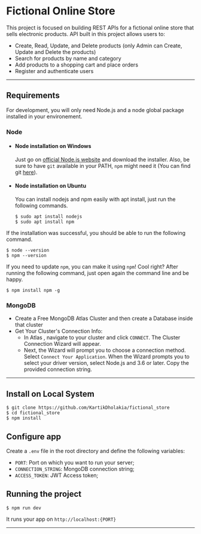 # Fictional Online Store

This project is focused on building REST APIs for a fictional online store that sells electronic products. API built in this project allows users to:

- Create, Read, Update, and Delete products (only Admin can Create, Update and Delete the products)
- Search for products by name and category
- Add products to a shopping cart and place orders
- Register and authenticate users

---
## Requirements

For development, you will only need Node.js and a node global package installed in your environement.

### Node
- #### Node installation on Windows

  Just go on [official Node.js website](https://nodejs.org/) and download the installer.
Also, be sure to have `git` available in your PATH, `npm` might need it (You can find git [here](https://git-scm.com/)).

- #### Node installation on Ubuntu

  You can install nodejs and npm easily with apt install, just run the following commands.

      $ sudo apt install nodejs
      $ sudo apt install npm

If the installation was successful, you should be able to run the following command.

    $ node --version
    $ npm --version

If you need to update `npm`, you can make it using `npm`! Cool right? After running the following command, just open again the command line and be happy.

    $ npm install npm -g

### MongoDB
- Create a Free MongoDB Atlas Cluster and then create a Database inside that cluster
- Get Your Cluster's Connection Info: 
  - In 
Atlas
, navigate to your cluster and click `CONNECT`. The Cluster Connection Wizard will appear.
  - Next, the Wizard will prompt you to choose a connection method. Select `Connect Your Application`. When the Wizard prompts you to select your driver version, select Node.js and 3.6 or later. Copy the provided connection string.



---

## Install on Local System

	$ git clone https://github.com/KartikDholakia/fictional_store
    $ cd fictional_store
    $ npm install

## Configure app

Create a `.env` file in the root directory and define the following variables:

- `PORT`: Port on which you want to run your server;
- `CONNECTION_STRING`: MongoDB connection string;
- `ACCESS_TOKEN`: JWT Access token;

## Running the project

    $ npm run dev

It runs your app on `http://localhost:{PORT}`

---

